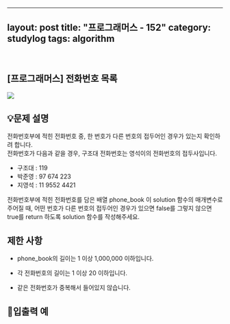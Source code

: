 ﻿
---
layout: post
title: "프로그래머스 - 152"
category: studylog
tags: algorithm
---

<br>

## [프로그래머스] 전화번호 목록


![](https://velog.velcdn.com/images/dlsdud9098/post/e1464da6-734f-4172-a5d3-8df73b71a328/image.png)


## 💡문제 설명






전화번호부에 적힌 전화번호 중, 한 번호가 다른 번호의 접두어인 경우가 있는지 확인하려 합니다.<br/>
전화번호가 다음과 같을 경우, 구조대 전화번호는 영석이의 전화번호의 접두사입니다.






- 구조대 : 119
- 박준영 : 97 674 223
- 지영석 : 11 9552 4421






전화번호부에 적힌 전화번호를 담은 배열 phone_book 이 solution 함수의 매개변수로 주어질 때, 어떤 번호가 다른 번호의 접두어인 경우가 있으면 false를 그렇지 않으면 true를 return 하도록 solution 함수를 작성해주세요.




## 제한 사항


- phone_book의 길이는 1 이상 1,000,000 이하입니다.




- 각 전화번호의 길이는 1 이상 20 이하입니다.
- 같은 전화번호가 중복해서 들어있지 않습니다.




## 🔢입출력 예
